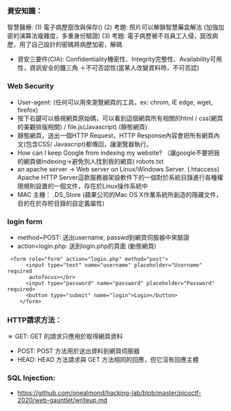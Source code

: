 ### 資安知識：

智慧醫療: 
(1) 電子病歷竄改與保存()
(2) 考題: 照片可以解鎖智慧藥盒解法 (加強加密的演算法複雜度，多重身份驗證)
(3) 考題: 電子病歷被不肖員工入侵，竄改病歷，用了自己設計的密碼將病歷加密，解碼

* 資安三要件(CIA):  Confidentiality機密性、Integrity完整性、Availability可用性，資訊安全的鐵三角 ＋不可否認性(當某人改變資料時，不可否認)


### Web Security
* User-agent: (任何可以用來瀏覽網頁的工具，ex: chrom, IE edge, wget, firefox)
* 按下右鍵可以檢視網頁原始碼，可以看到這個網頁所有相關的html / css(網頁的美觀排版相關) / file.js(Javascript) (靜態網頁)
* 靜態網頁，送出一個HTTP Request，HTTP Response內容會把所有網頁內文(包含CSS/ Javascript)都傳回，讓瀏覽器執行。
* How can I keep Google from indexing my website? （讓google不要把我的網頁做indexing->避免別人找到我的網頁) robots.txt
* an apache server -> Web server on Linux/Windows Server.  (.htaccess) Apache HTTP Server這款服務器架設軟件下的一個對於系統目錄進行各種權限規則設置的一個文件，存在於Linux操作系統中
* MAC 主機： .DS_Store (蘋果公司的Mac OS X作業系統所創造的隱藏文件，目的在於存貯目錄的自定義屬性)


### login form
* method=POST: 送出username, passwd到網頁伺服器中來驗證
* action=login.php: 送到login.php的頁面 (動態網頁)

```
 <form role="form" action="login.php" method="post">
      <input type="text" name="username" placeholder="Username" required 
       autofocus></br>
      <input type="password" name="password" placeholder="Password" required>
      <button type="submit" name="login">Login</button>
    </form>
 ```
 
 ### HTTP請求方法：
 ＊ GET: GET 的請求只應用於取得網頁資料
 * POST: POST 方法用於送出資料到網頁伺服器
 * HEAD: HEAD 方法請求與 GET 方法相同的回應，但它沒有回應主體


### SQL Injection:
* https://github.com/onealmond/hacking-lab/blob/master/picoctf-2020/web-gauntlet/writeup.md

